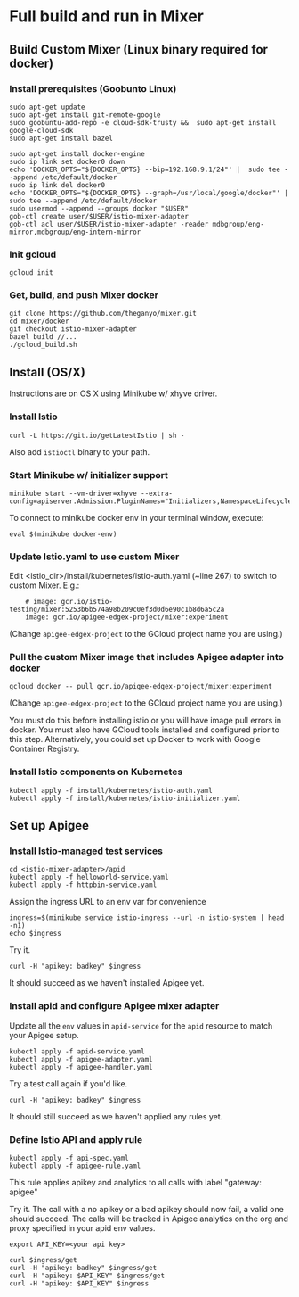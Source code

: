 # Full build and run in Mixer

## Build Custom Mixer (Linux binary required for docker)

### Install prerequisites (Goobunto Linux)

    sudo apt-get update
    sudo apt-get install git-remote-google
    sudo goobuntu-add-repo -e cloud-sdk-trusty &&  sudo apt-get install google-cloud-sdk
    sudo apt-get install bazel
    
    sudo apt-get install docker-engine
    sudo ip link set docker0 down
    echo 'DOCKER_OPTS="${DOCKER_OPTS} --bip=192.168.9.1/24"' |  sudo tee --append /etc/default/docker
    sudo ip link del docker0
    echo 'DOCKER_OPTS="${DOCKER_OPTS} --graph=/usr/local/google/docker"' |  sudo tee --append /etc/default/docker
    sudo usermod --append --groups docker "$USER"
    gob-ctl create user/$USER/istio-mixer-adapter
    gob-ctl acl user/$USER/istio-mixer-adapter -reader mdbgroup/eng-mirror,mdbgroup/eng-intern-mirror
    
### Init gcloud
    
    gcloud init

### Get, build, and push Mixer docker 

    git clone https://github.com/theganyo/mixer.git
    cd mixer/docker
    git checkout istio-mixer-adapter
    bazel build //... 
    ./gcloud_build.sh


## Install (OS/X)

Instructions are on OS X using Minikube w/ xhyve driver.

### Install Istio

    curl -L https://git.io/getLatestIstio | sh -

Also add `istioctl` binary to your path.

### Start Minikube w/ initializer support

    minikube start --vm-driver=xhyve --extra-config=apiserver.Admission.PluginNames="Initializers,NamespaceLifecycle,LimitRanger,ServiceAccount,DefaultStorageClass,ResourceQuota"
    
To connect to minikube docker env in your terminal window, execute:    
    
    eval $(minikube docker-env)

### Update Istio.yaml to use custom Mixer

Edit <istio_dir>/install/kubernetes/istio-auth.yaml (~line 267) to switch to custom Mixer. E.g.:

        # image: gcr.io/istio-testing/mixer:5253b6b574a98b209c0ef3d0d6e90c1b8d6a5c2a
        image: gcr.io/apigee-edgex-project/mixer:experiment

(Change `apigee-edgex-project` to the GCloud project name you are using.)

### Pull the custom Mixer image that includes Apigee adapter into docker  

    gcloud docker -- pull gcr.io/apigee-edgex-project/mixer:experiment
    
(Change `apigee-edgex-project` to the GCloud project name you are using.)
    
You must do this before installing istio or you will have image pull errors in docker.
You must also have GCloud tools installed and configured prior to this step. 
Alternatively, you could set up Docker to work with Google Container Registry.  
     
### Install Istio components on Kubernetes

    kubectl apply -f install/kubernetes/istio-auth.yaml
    kubectl apply -f install/kubernetes/istio-initializer.yaml
    
## Set up Apigee

### Install Istio-managed test services

    cd <istio-mixer-adapter>/apid
    kubectl apply -f helloworld-service.yaml
    kubectl apply -f httpbin-service.yaml

Assign the ingress URL to an env var for convenience 

    ingress=$(minikube service istio-ingress --url -n istio-system | head -n1)
    echo $ingress
    
Try it.
    
    curl -H "apikey: badkey" $ingress
    
It should succeed as we haven't installed Apigee yet.

### Install apid and configure Apigee mixer adapter  

Update all the `env` values in `apid-service` for the `apid` resource to match your Apigee setup. 

    kubectl apply -f apid-service.yaml
    kubectl apply -f apigee-adapter.yaml
    kubectl apply -f apigee-handler.yaml

Try a test call again if you'd like.
    
    curl -H "apikey: badkey" $ingress
    
It should still succeed as we haven't applied any rules yet.

### Define Istio API and apply rule

    kubectl apply -f api-spec.yaml
    kubectl apply -f apigee-rule.yaml
    
This rule applies apikey and analytics to all calls with label "gateway: apigee"
    
Try it. The call with a no apikey or a bad apikey should now fail, a valid one should succeed.
The calls will be tracked in Apigee analytics on the org and proxy specified in your apid env values.
    
    export API_KEY=<your api key>
    
    curl $ingress/get
    curl -H "apikey: badkey" $ingress/get
    curl -H "apikey: $API_KEY" $ingress/get
    curl -H "apikey: $API_KEY" $ingress
